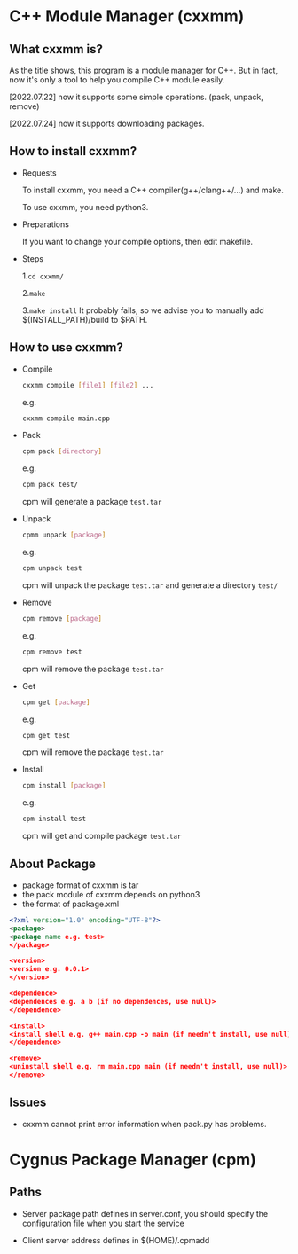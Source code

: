 # C++ Module Manager (cxxmm)

## What cxxmm is?
As the title shows, this program is a module manager for C++. But in fact, now it's only a tool to help you compile C++ module easily.

[2022.07.22] now it supports some simple operations. (pack, unpack, remove)

[2022.07.24] now it supports downloading packages.

## How to install cxxmm?
- Requests

	To install cxxmm, you need a C++ compiler(g++/clang++/...) and make.

	To use cxxmm, you need python3.

- Preparations

	If you want to change your compile options, then edit makefile.

- Steps

	1.```cd cxxmm/```

	2.```make```

	3.```make install```
	It probably fails, so we advise you to manually add $(INSTALL_PATH)/build to $PATH.

## How to use cxxmm?
- Compile
	
	```sh
	cxxmm compile [file1] [file2] ...
	```
	e.g.
	```sh
	cxxmm compile main.cpp
	```

- Pack
	
	```sh
	cpm pack [directory]
	```
	e.g.
	```sh
	cpm pack test/
	```
	cpm will generate a package ```test.tar```

- Unpack
	```sh
	cpmm unpack [package]
	```
	e.g.
	```sh
	cpm unpack test
	```
	cpm will unpack the package ```test.tar``` and generate a directory ```test/```

- Remove
	```sh
	cpm remove [package]
	```
	e.g.
	```sh
	cpm remove test
	```
	cpm will remove the package ```test.tar```

- Get
	```sh
	cpm get [package]
	```
	e.g.
	```sh
	cpm get test
	```
	cpm will remove the package ```test.tar```

- Install
	```sh
	cpm install [package]
	```
	e.g.
	```sh
	cpm install test
	```
	cpm will get and compile package ```test.tar```

## About Package
- package format of cxxmm is tar
- the pack module of cxxmm depends on python3
- the format of package.xml

```xml
<?xml version="1.0" encoding="UTF-8"?>
<package>
<package name e.g. test>
</package>

<version>
<version e.g. 0.0.1>
</version>

<dependence>
<dependences e.g. a b (if no dependences, use null)>
</dependence>

<install>
<install shell e.g. g++ main.cpp -o main (if needn't install, use null)>
</dependence>

<remove>
<uninstall shell e.g. rm main.cpp main (if needn't install, use null)>
</remove>
```

## Issues
- cxxmm cannot print error information when pack.py has problems.

# Cygnus Package Manager (cpm)

## Paths
- Server
	package path defines in server.conf, you should specify the configuration file when you start the service

- Client
	server address defines in $(HOME)/.cpmadd
